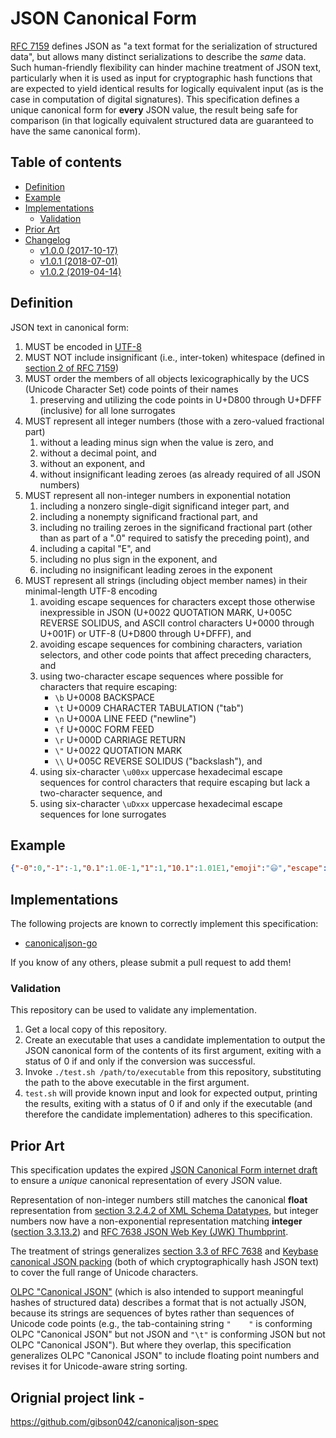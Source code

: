# JSON Canonical Form

[RFC 7159](https://tools.ietf.org/html/rfc7159) defines JSON as "a text format for the serialization of structured data", but allows many distinct serializations to describe the _same_ data.
Such human-friendly flexibility can hinder machine treatment of JSON text, particularly when it is used as input for cryptographic hash functions that are expected to yield identical results for logically equivalent input (as is the case in computation of digital signatures).
This specification defines a unique canonical form for **every** JSON value, the result being safe for comparison (in that logically equivalent structured data are guaranteed to have the same canonical form).


## Table of contents

<!-- toc -->

- [Definition](#definition)
- [Example](#example)
- [Implementations](#implementations)
  * [Validation](#validation)
- [Prior Art](#prior-art)
- [Changelog](#changelog)
  * [v1.0.0 (2017-10-17)](#v100-2017-10-17)
  * [v1.0.1 (2018-07-01)](#v101-2018-07-01)
  * [v1.0.2 (2019-04-14)](#v102-2019-04-14)

<!-- tocstop -->

## Definition

JSON text in canonical form:
  1. MUST be encoded in [UTF-8](https://tools.ietf.org/html/rfc3629)
  2. MUST NOT include insignificant (i.e., inter-token) whitespace (defined in [section 2 of RFC 7159](https://tools.ietf.org/html/rfc7159#section-2))
  3. MUST order the members of all objects lexicographically by the UCS (Unicode Character Set) code points of their names
     1. preserving and utilizing the code points in U+D800 through U+DFFF (inclusive) for all lone surrogates
  4. MUST represent all integer numbers (those with a zero-valued fractional part)
     1. without a leading minus sign when the value is zero, and
     2. without a decimal point, and
     3. without an exponent, and
     4. without insignificant leading zeroes (as already required of all JSON numbers)
  5. MUST represent all non-integer numbers in exponential notation
     1. including a nonzero single-digit significand integer part, and
     2. including a nonempty significand fractional part, and
     3. including no trailing zeroes in the significand fractional part (other than as part of a ".0" required to satisfy the preceding point), and
     4. including a capital "E", and
     5. including no plus sign in the exponent, and
     6. including no insignificant leading zeroes in the exponent
  6. MUST represent all strings (including object member names) in their minimal-length UTF-8 encoding
     1. avoiding escape sequences for characters except those otherwise inexpressible in JSON (U+0022 QUOTATION MARK, U+005C REVERSE SOLIDUS, and ASCII control characters U+0000 through U+001F) or UTF-8 (U+D800 through U+DFFF), and
     2. avoiding escape sequences for combining characters, variation selectors, and other code points that affect preceding characters, and
     3. using two-character escape sequences where possible for characters that require escaping:
        * `\b` U+0008 BACKSPACE
        * `\t` U+0009 CHARACTER TABULATION ("tab")
        * `\n` U+000A LINE FEED ("newline")
        * `\f` U+000C FORM FEED
        * `\r` U+000D CARRIAGE RETURN
        * `\"` U+0022 QUOTATION MARK
        * `\\` U+005C REVERSE SOLIDUS ("backslash"), and
     4. using six-character `\u00xx` uppercase hexadecimal escape sequences for control characters that require escaping but lack a two-character sequence, and
     5. using six-character `\uDxxx` uppercase hexadecimal escape sequences for lone surrogates

## Example

```json
{"-0":0,"-1":-1,"0.1":1.0E-1,"1":1,"10.1":1.01E1,"emoji":"😃","escape":"\u001B","lone surrogate":"\uDEAD","whitespace":" \t\n\r"}
```

## Implementations

The following projects are known to correctly implement this specification:
* [canonicaljson-go](https://godoc.org/github.com/gibson042/canonicaljson-go)

If you know of any others, please submit a pull request to add them!

### Validation

This repository can be used to validate any implementation.

  1. Get a local copy of this repository.
  2. Create an executable that uses a candidate implementation to output the JSON canonical form of the contents of its first argument, exiting with a status of 0 if and only if the conversion was successful.
  3. Invoke `./test.sh /path/to/executable` from this repository, substituting the path to the above executable in the first argument.
  4. `test.sh` will provide known input and look for expected output, printing the results, exiting with a status of 0 if and only if the executable (and therefore the candidate implementation) adheres to this specification.

## Prior Art

This specification updates the expired [JSON Canonical Form internet draft](https://tools.ietf.org/html/draft-staykov-hu-json-canonical-form-00) to ensure a _unique_ canonical representation of every JSON value.

Representation of non-integer numbers still matches the canonical **float** representation from [section 3.2.4.2 of XML Schema Datatypes](https://www.w3.org/TR/xmlschema-2/#float-canonical-representation), but integer numbers now have a non-exponential representation matching **integer** ([section 3.3.13.2](https://www.w3.org/TR/xmlschema-2/#integer-canonical-repr)) and [RFC 7638 JSON Web Key (JWK) Thumbprint](https://tools.ietf.org/html/rfc7638).

The treatment of strings generalizes [section 3.3 of RFC 7638](https://tools.ietf.org/html/rfc7638#section-3.3) and [Keybase canonical JSON packing](https://keybase.io/docs/api/1.0/canonical_packings#json) (both of which cryptographically hash JSON text) to cover the full range of Unicode characters.

[OLPC "Canonical JSON"](http://wiki.laptop.org/go/Canonical_JSON) (which is also intended to support meaningful hashes of structured data) describes a format that is not actually JSON, because its strings are sequences of bytes rather than sequences of Unicode code points (e.g., the tab-containing string `"	"` is conforming OLPC "Canonical JSON" but not JSON and `"\t"` is conforming JSON but not OLPC "Canonical JSON").
But where they overlap, this specification generalizes OLPC "Canonical JSON" to include floating point numbers and revises it for Unicode-aware string sorting.

## Orignial project link -

https://github.com/gibson042/canonicaljson-spec

